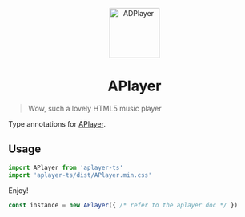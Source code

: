 <p align="center">
<img src="https://i.imgur.com/LnPvZvO.png" alt="ADPlayer" width="100">
</p>
<h1 align="center">APlayer</h1>

> Wow, such a lovely HTML5 music player

Type annotations for [APlayer](https://github.com/MoePlayer/APlayer/).

## Usage

```TypeScript
import APlayer from 'aplayer-ts'
import 'aplayer-ts/dist/APlayer.min.css'
```

Enjoy!

```TypeScript
const instance = new APlayer({ /* refer to the aplayer doc */ })
```
